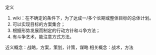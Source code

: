 定义
1. wiki：在不确定的条件下，为了达成一/多个长期或整体目标的总体计划。
2. 可以实现目标的方案集合；
3. 根据形势发展而制定的行动方针和斗争方法；
4. 有斗争艺术，能注意方式方法。

近义概念：战略，方案，策划，计策，谋略
相关概念：战术，方法